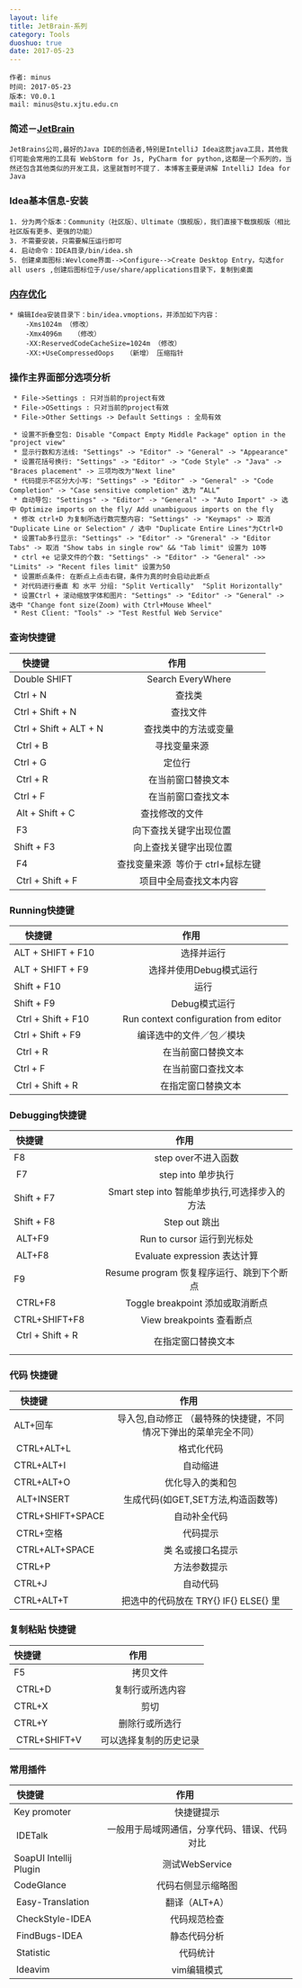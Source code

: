 ```yaml
---
layout: life
title: JetBrain-系列
category: Tools
duoshuo: true
date: 2017-05-23
---
```


    作者: minus
    时间: 2017-05-23
    版本: V0.0.1
    mail: minus@stu.xjtu.edu.cn


<!-- more -->


### 简述－[JetBrain](https://www.jetbrains.com)
```
JetBrains公司,最好的Java IDE的创造者,特别是IntelliJ Idea这款java工具，其他我们可能会常用的工具有 WebStorm for Js, PyCharm for python,这都是一个系列的，当然还包含其他类似的开发工具，这里就暂时不提了. 本博客主要是讲解 IntelliJ Idea for Java
```

### Idea基本信息-安装

```
1. 分为两个版本：Community（社区版）、Ultimate（旗舰版），我们直接下载旗舰版（相比社区版有更多、更强的功能）
3. 不需要安装，只需要解压运行即可
4. 启动命令：IDEA目录/bin/idea.sh
5. 创建桌面图标:Wevlcome界面-->Configure-->Create Desktop Entry，勾选for all users ,创建后图标位于/use/share/applications目录下，复制到桌面
```

### [内存优化](http://blog.oneapm.com/apm-tech/426.html)
```
* 编辑Idea安装目录下：bin/idea.vmoptions，并添加如下内容：
    -Xms1024m （修改）
    -Xmx4096m	（修改）
    -XX:ReservedCodeCacheSize=1024m	（修改）
    -XX:+UseCompressedOops   （新增） 压缩指针
```

### 操作主界面部分选项分析
```
 * File->Settings : 只对当前的project有效
 * File->OSettings : 只对当前的project有效
 * File->Other Settings -> Default Settings : 全局有效
```
```
 * 设置不折叠空包: Disable "Compact Empty Middle Package" option in the "project view"
 * 显示行数和方法线: "Settings" -> "Editor" -> "General" -> "Appearance"
 * 设置花括号换行: "Settings" -> "Editor" -> "Code Style" -> "Java" -> "Braces placement" -> 三项均改为"Next line"
 * 代码提示不区分大小写: "Settings" -> "Editor" -> "General" -> "Code Completion" -> "Case sensitive completion" 选为 “ALL“
 * 自动导包: "Settings" -> "Editor" -> "General" -> "Auto Import" -> 选中 Optimize imports on the fly/ Add unambiguous imports on the fly 
 * 修改 ctrl+D 为复制所选行数完整内容: "Settings" -> "Keymaps" -> 取消 "Duplicate Line or Selection" / 选中 "Duplicate Entire Lines"为Ctrl+D 
 * 设置Tab多行显示: "Settings" -> "Editor" -> "Greneral" -> "Editor Tabs" -> 取消 "Show tabs in single row" && "Tab limit" 设置为 10等
 * ctrl +e 记录文件的个数: "Settings" -> "Editor" -> "General" ->> "Limits" -> "Recent files limit" 设置为50
 * 设置断点条件: 在断点上点击右键，条件为真的时会启动此断点
 * 对代码进行垂直 和 水平 分组: "Split Vertically"  "Split Horizontally"
 * 设置Ctrl + 滚动缩放字体和图片: "Settings" -> "Editor" -> "General" -> 选中 "Change font size(Zoom) with Ctrl+Mouse Wheel"
 * Rest Client: "Tools" -> "Test Restful Web Service" 
```

### 查询快捷键

| 快捷键                      | 作用               | 
| -------------              |:-------------:    |
|  Double SHIFT              | Search EveryWhere               |
|  Ctrl + N                  | 查找类 |
|  Ctrl + Shift + N          | 查找文件 |
|  Ctrl + Shift + ALT + N    | 查找类中的方法或变量 |
|  Ctrl + B                  | 寻找变量来源        |
|  Ctrl + G                  | 定位行             |
|  Ctrl + R                  | 在当前窗口替换文本   |
|  Ctrl + F                  | 在当前窗口查找文本  |
|  Alt + Shift + C           | 查找修改的文件               |
|  F3                        | 向下查找关键字出现位置        |
|  Shift + F3                | 向上查找关键字出现位置       |
|  F4                        | 查找变量来源  等价于 ctrl+鼠标左键|
|  Ctrl + Shift + F          | 项目中全局查找文本内容|

### Running快捷键

| 快捷键                      | 作用               | 
| -------------              |:-------------:    |
|  ALT + SHIFT + F10         | 选择并运行 |
|  ALT + SHIFT + F9          | 选择并使用Debug模式运行 |
|  Shift + F10               | 运行              |
|  Shift + F9                | Debug模式运行      |
|  Ctrl + Shift + F10        | Run context configuration from editor |
|  Ctrl + Shift + F9         | 编译选中的文件／包／模块           |
|  Ctrl + R                  | 在当前窗口替换文本   |
|  Ctrl + F                  | 在当前窗口查找文本  |
|  Ctrl + Shift + R          | 在指定窗口替换文本   |

### Debugging快捷键

| 快捷键                      | 作用               | 
| -------------              |:-------------:    |
|  F8         | step over不进入函数 |
|  F7         | step into 单步执行 |
|  Shift + F7 | Smart step into 智能单步执行,可选择步入的方法|
|  Shift + F8 | Step out 跳出      |
|  ALT+F9     | Run to cursor 运行到光标处 |
|  ALT+F8     | Evaluate expression 表达计算|
|  F9         | Resume program 恢复程序运行、跳到下个断点   |
|  CTRL+F8    | Toggle breakpoint 添加或取消断点   |
|  CTRL+SHIFT+F8  | View breakpoints 查看断点  |
|  Ctrl + Shift + R          | 在指定窗口替换文本   |]

### 代码 快捷键

| 快捷键                      | 作用               | 
| -------------              |:-------------:    |
|  ALT+回车    | 导入包,自动修正 （最特殊的快捷键，不同情况下弹出的菜单完全不同） |
|  CTRL+ALT+L | 格式化代码 |
|  CTRL+ALT+I | 自动缩进 |
|  CTRL+ALT+O | 优化导入的类和包|
|  ALT+INSERT   | 生成代码(如GET,SET方法,构造函数等) |
|  CTRL+SHIFT+SPACE | 自动补全代码 |
|  CTRL+空格   | 代码提示 |
|  CTRL+ALT+SPACE  | 类 名或接口名提示|
|  CTRL+P      | 方法参数提示|
|  CTRL+J     | 自动代码 |
|  CTRL+ALT+T | 把选中的代码放在 TRY{} IF{} ELSE{} 里 |

### 复制粘贴 快捷键

| 快捷键                      | 作用               | 
| -------------              |:-------------:    |
|  F5         | 拷贝文件 |
|  CTRL+D     | 复制行或所选内容 |
|  CTRL+X     | 剪切 |
|  CTRL+Y     | 删除行或所选行  |
|  CTRL+SHIFT+V | 可以选择复制的历史记录  |

### 常用插件

| 快捷键                      | 作用               | 
| -------------              |:-------------:    |
|  Key promoter| 快捷键提示 |
|  IDETalk     | 一般用于局域网通信，分享代码、错误、代码对比 |
|  SoapUI Intellij Plugin  | 测试WebService |
|  CodeGlance  | 代码右侧显示缩略图|
|  Easy-Translation | 翻译（ALT+A）  |
|  CheckStyle-IDEA  | 代码规范检查  |
|  FindBugs-IDEA    | 静态代码分析  |
|  Statistic        | 代码统计     |
|  Ideavim          | vim编辑模式  |
